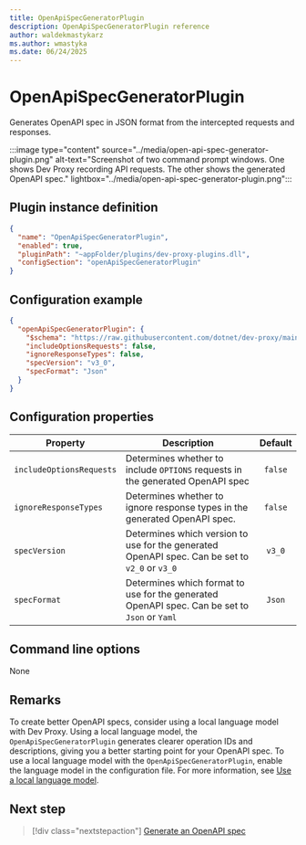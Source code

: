 ```yaml
---
title: OpenApiSpecGeneratorPlugin
description: OpenApiSpecGeneratorPlugin reference
author: waldekmastykarz
ms.author: wmastyka
ms.date: 06/24/2025
---
```


# OpenApiSpecGeneratorPlugin

Generates OpenAPI spec in JSON format from the intercepted requests and responses.

:::image type="content" source="../media/open-api-spec-generator-plugin.png" alt-text="Screenshot of two command prompt windows. One shows Dev Proxy recording API requests. The other shows the generated OpenAPI spec." lightbox="../media/open-api-spec-generator-plugin.png":::

## Plugin instance definition

```json
{
  "name": "OpenApiSpecGeneratorPlugin",
  "enabled": true,
  "pluginPath": "~appFolder/plugins/dev-proxy-plugins.dll",
  "configSection": "openApiSpecGeneratorPlugin"
}
```

## Configuration example

```json
{
  "openApiSpecGeneratorPlugin": {
    "$schema": "https://raw.githubusercontent.com/dotnet/dev-proxy/main/schemas/v0.27.0/openapispecgeneratorplugin.schema.json",
    "includeOptionsRequests": false,
    "ignoreResponseTypes": false,
    "specVersion": "v3_0",
    "specFormat": "Json"
  }
}
```

## Configuration properties

| Property | Description | Default |
| -------- | ----------- | :-----: |
| `includeOptionsRequests` | Determines whether to include `OPTIONS` requests in the generated OpenAPI spec | `false` |
| `ignoreResponseTypes` | Determines whether to ignore response types in the generated OpenAPI spec. | `false` |
| `specVersion` | Determines which version to use for the generated OpenAPI spec. Can be set to `v2_0` or `v3_0` | `v3_0` |
| `specFormat` | Determines which format to use for the generated OpenAPI spec. Can be set to `Json` or `Yaml` | `Json` |

## Command line options

None

## Remarks

To create better OpenAPI specs, consider using a local language model with Dev Proxy. Using a local language model, the `OpenApiSpecGeneratorPlugin` generates clearer operation IDs and descriptions, giving you a better starting point for your OpenAPI spec. To use a local language model with the `OpenApiSpecGeneratorPlugin`, enable the language model in the configuration file. For more information, see [Use a local language model](../how-to/use-language-model.md).

## Next step

> [!div class="nextstepaction"]
> [Generate an OpenAPI spec](../how-to/generate-openapi-spec.md)
